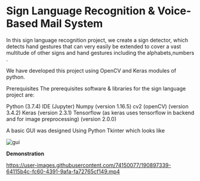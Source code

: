# Sign Language Recognition & Voice-Based Mail System

In this sign language recognition project, we create a sign detector, which detects hand gestures that can very easily be extended to cover a vast multitude of other
signs and hand gestures including the alphabets,numbers .

We have developed this project using OpenCV and Keras modules of python.

Prerequisites
The prerequisites software & libraries for the sign language project are:

Python (3.7.4)
IDE (Jupyter)
Numpy (version 1.16.5)
cv2 (openCV) (version 3.4.2)
Keras (version 2.3.1)
Tensorflow (as keras uses tensorflow in backend and for image preprocessing) (version 2.0.0)

A basic GUI was designed Using Python Tkinter  which looks like 

![gui](https://user-images.githubusercontent.com/74150077/190896549-bbdc11d9-d953-4fb5-afbc-b31211b55f14.png)



**Demonstration**




https://user-images.githubusercontent.com/74150077/190897339-64115b4c-fc60-4391-9afa-fa72765cf149.mp4




